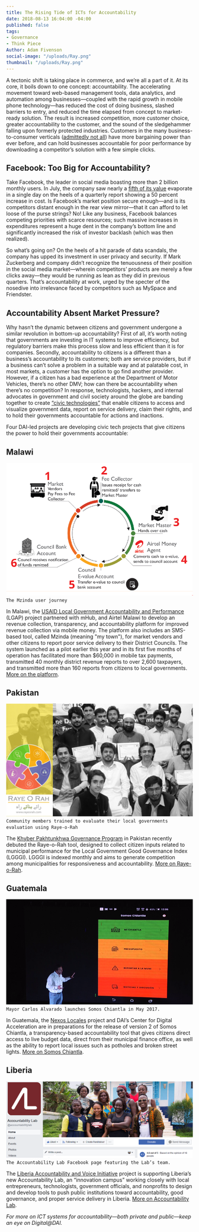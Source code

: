 ```yaml
---
title: The Rising Tide of ICTs for Accountability
date: 2018-08-13 16:04:00 -04:00
published: false
tags:
- Governance
- Think Piece
Author: Adam Fivenson
social-image: "/uploads/Ray.png"
thumbnail: "/uploads/Ray.png"
---
```


A tectonic shift is taking place in commerce, and we’re all a part of it. At its core, it boils down to one concept: accountability. The accelerating movement toward web-based management tools, data analytics, and automation among businesses—coupled with the rapid growth in mobile phone technology—has reduced the cost of doing business, slashed barriers to entry, and reduced the time elapsed from concept to market-ready solution. The result is increased competition, more customer choice, greater accountability to the customer, and the sound of the sledgehammer falling upon formerly protected industries. Customers in the many business-to-consumer verticals ([admittedly not all](https://www.washingtonpost.com/news/theworldpost/wp/2018/08/13/middle-class/?hpid=hp_no-name_opinion-card-f-2%3Ahomepage%2Fstory)) have more bargaining power than ever before, and can hold businesses accountable for poor performance by downloading a competitor’s solution with a few simple clicks.

<!--more-->

## Facebook: Too Big for Accountability?

Take Facebook, the leader in social media boasting more than 2 billion monthly users. In July, the company saw nearly a [fifth of its value](https://www.msn.com/en-us/money/topstocks/why-facebook-inc-stock-dropped-112percent-in-july/ar-BBLHLym) evaporate in a single day on the heels of a quarterly report showing a 50 percent increase in cost. Is Facebook’s market position secure enough—and is its competitors distant enough in the rear view mirror—that it can afford to let loose of the purse strings? No! Like any business, Facebook balances competing priorities with scarce resources; such massive increases in expenditures represent a huge dent in the company’s bottom line and significantly increased the risk of investor backlash (which was then realized). 

So what’s going on? On the heels of a hit parade of data scandals, the company has upped its investment in user privacy and security. If Mark Zuckerberg and company didn’t recognize the tenuousness of their position in the social media market—wherein competitors’ products are merely a few clicks away—they would be running as lean as they did in previous quarters. That’s accountability at work, urged by the specter of the nosedive into irrelevance faced by competitors such as MySpace and Friendster.

## Accountability Absent Market Pressure?

Why hasn’t the dynamic between citizens and government undergone a similar revolution in bottom-up accountability? First of all, it’s worth noting that governments are investing in IT systems to improve efficiency, but regulatory barriers make this process slow and less efficient than it is for companies. Secondly, accountability to citizens is a different than a business’s accountability to its customers; both are service providers, but if a business can’t solve a problem in a suitable way and at palatable cost, in most markets, a customer has the option to go find another provider. However, if a citizen has a bad experience at the Department of Motor Vehicles, there’s no other DMV; how can there be accountability when there’s no competition? In response, technologists, hackers, and internal advocates in government and civil society around the globe are banding together to create [“civic technologies”](https://en.wikipedia.org/wiki/Civic_technology) that enable citizens to access and visualize government data, report on service delivery, claim their rights, and to hold their governments accountable for actions and inactions. 

Four DAI-led projects are developing civic tech projects that give citizens the power to hold their governments accountable:

## Malawi 
![LGAP graphic.PNG](/uploads/LGAP%20graphic.PNG)
`The Mzinda user journey`

In Malawi, the [USAID Local Government Accountability and Performance](https://www.dai.com/our-work/projects/malawi-local-government-accountability-and-performance-lgap) (LGAP) project partnered with mHub, and Airtel Malawi to develop an revenue collection, transparency, and accountability platform for improved revenue collection via mobile money. The platform also includes an SMS-based tool, called Mzinda (meaning "my town"), for market vendors and other citizens to report poor service delivery to their District Councils. The system launched as a pilot earlier this year and in its first five months of operation has facilitated more than $60,000 in mobile tax payments, transmitted 40 monthly district revenue reports to over 2,600 taxpayers, and transmitted more than 160 reports from citizens to local governments. [More on the platform](https://www.facebook.com/lgapmalawi/videos/1689194944493843/).

## Pakistan 
![RR.PNG](/uploads/RR.PNG)
`Community members trained to evaluate their local governments evaluation using Raye-o-Rah`

The [Khyber Pakhtunkhwa Governance Program](https://www.dai.com/our-work/projects/pakistan-khyber-pakhtunkhwa-governance-program-kpg) in Pakistan recently debuted the Raye-o-Rah tool, designed to collect citizen inputs related to municipal performance for the Local Government Good Governance Index (LGGGI). LGGGI is indexed monthly and aims to generate competition among municipalities for responsiveness and accountability. [More on Raye-o-Rah](www.rayeorah.comz).

## Guatemala 
![main menu.png](/uploads/main%20menu.png)
`Mayor Carlos Alvarado launches Somos Chiantla in May 2017.`

In Guatemala, the [Nexos Locales](https://www.dai.com/our-work/projects/guatemala-nexos-locales) project and DAI’s Center for Digital Acceleration are in preparations for the release of version 2 of Somos Chiantla, a transparency-based accountability tool that gives citizens direct access to live budget data, direct from their municipal finance office, as well as the ability to report local issues such as potholes and broken street lights. [More on Somos Chiantla]( https://dai-global-digital.com/forking-with-design-thinking-in-guatemala.html).

## Liberia
![AL.PNG](/uploads/AL.PNG)
`The Accountability Lab Facebook page featuring the Lab’s team.`

The [Liberia Accountability and Voice Initiative](https://www.dai.com/our-work/projects/liberia-accountability-and-voice-initiative-lavi) project is supporting Liberia’s new Accountability Lab, an “innovation campus” working closely with local entrepreneurs, technologists, government officials, and nonprofits to design and develop tools to push public institutions toward accountability, good governance, and proper service delivery in Liberia. [More on Accountability Lab](https://www.facebook.com/accountabilitylab).

*For more on ICT systems for accountability—both private and public—keep an eye on Digital@DAI.*